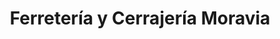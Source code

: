 ---
title: "Ferretería y Cerrajería Moravia"
url: /moravia/ferreteria-y-cerrajeria-moravia/
shop: hardware
---
